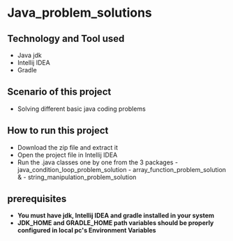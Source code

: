 # Java_problem_solutions
## Technology and Tool used

- Java jdk
- Intellij IDEA
- Gradle

## Scenario of this project

- Solving different basic java coding problems

## How to run this project

- Download the zip file and extract it
- Open the project file in Intellij IDEA 
- Run the .java classes one by one from the 3 packages
                - java_condition_loop_problem_solution
                - array_function_problem_solution & 
                - string_manipulation_problem_solution
 

## prerequisites
- **You must have jdk, Intellij IDEA and gradle installed in your system**
- **JDK_HOME and GRADLE_HOME path variables should be properly configured in local pc's Environment Variables**
